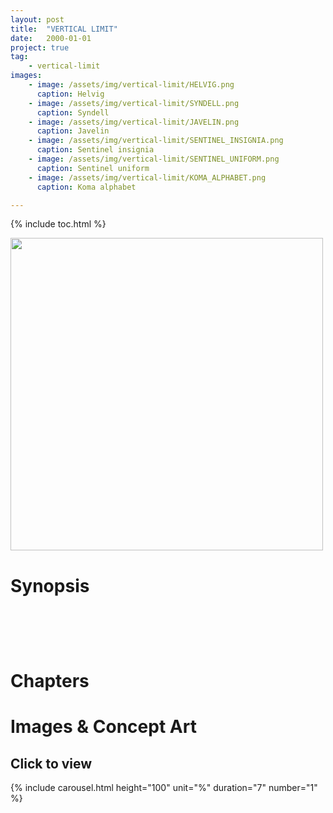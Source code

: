 ```yaml
---
layout: post
title:  "VERTICAL LIMIT"
date:   2000-01-01
project: true
tag:
    - vertical-limit
images: 
    - image: /assets/img/vertical-limit/HELVIG.png
      caption: Helvig
    - image: /assets/img/vertical-limit/SYNDELL.png
      caption: Syndell
    - image: /assets/img/vertical-limit/JAVELIN.png
      caption: Javelin
    - image: /assets/img/vertical-limit/SENTINEL_INSIGNIA.png
      caption: Sentinel insignia
    - image: /assets/img/vertical-limit/SENTINEL_UNIFORM.png
      caption: Sentinel uniform
    - image: /assets/img/vertical-limit/KOMA_ALPHABET.png
      caption: Koma alphabet

---
```

{% include toc.html %}

<img width="500vw" src="{{ site.url }}/assets/img/vertical-limit/LOGO.png"/>



# Synopsis

<h2>

<br/><br/>

</h2>



# Chapters

# Images & Concept Art
<h2>Click to view</h2>

{% include carousel.html height="100" unit="%" duration="7" number="1" %}

